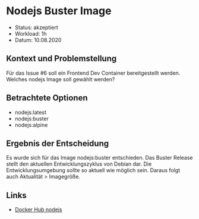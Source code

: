 # Nodejs Buster Image

* Status: akzeptiert
* Workload: 1h
* Datum: 10.08.2020

## Kontext und Problemstellung

Für das Issue #6 soll ein Frontend Dev Container bereitgestellt werden. Welches nodejs Image soll gewählt werden?

## Betrachtete Optionen

* nodejs:latest
* nodejs:buster
* nodejs:alpine

## Ergebnis der Entscheidung

Es wurde sich für das Image nodejs:buster entschieden. Das Buster Release stellt den aktuellen Entwicklungszyklus von Debian dar. Die Entwicklungsumgebung sollte so aktuell wie möglich sein. Daraus folgt auch Aktualität > Imagegröße.

## Links

* [Docker Hub nodejs](https://hub.docker.com/_/node/)